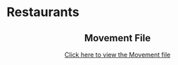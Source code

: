 # Restaurants


<h2 align="center">Movement File</h2>
<p align="center"><a href="https://github.com/venkadesh29/RestaurantMenuSimulation/blob/main/Movement.md">Click here to view the Movement file</a></p>
